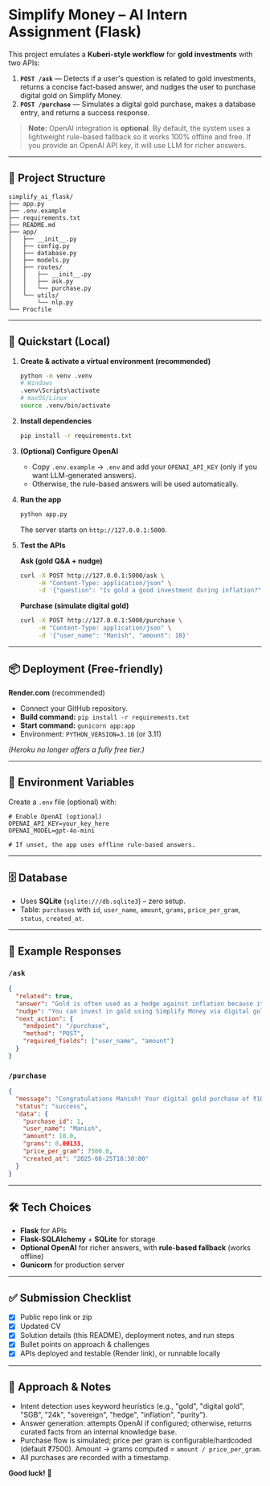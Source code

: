 # Simplify Money – AI Intern Assignment (Flask)

This project emulates a **Kuberi-style workflow** for **gold investments** with two APIs:

1. **`POST /ask`** — Detects if a user's question is related to gold investments, returns a concise fact-based answer, and nudges the user to purchase digital gold on Simplify Money.
2. **`POST /purchase`** — Simulates a digital gold purchase, makes a database entry, and returns a success response.

> **Note:** OpenAI integration is **optional**. By default, the system uses a lightweight rule-based fallback so it works 100% offline and free. If you provide an OpenAI API key, it will use LLM for richer answers.

---

## 🧱 Project Structure

```
simplify_ai_flask/
├── app.py
├── .env.example
├── requirements.txt
├── README.md
├── app/
│   ├── __init__.py
│   ├── config.py
│   ├── database.py
│   ├── models.py
│   ├── routes/
│   │   ├── __init__.py
│   │   ├── ask.py
│   │   └── purchase.py
│   └── utils/
│       └── nlp.py
└── Procfile
```

---

## 🚀 Quickstart (Local)

1. **Create & activate a virtual environment (recommended)**
   ```bash
   python -m venv .venv
   # Windows
   .venv\Scripts\activate
   # macOS/Linux
   source .venv/bin/activate
   ```

2. **Install dependencies**
   ```bash
   pip install -r requirements.txt
   ```

3. **(Optional) Configure OpenAI**
   - Copy `.env.example` → `.env` and add your `OPENAI_API_KEY` (only if you want LLM-generated answers).
   - Otherwise, the rule-based answers will be used automatically.

4. **Run the app**
   ```bash
   python app.py
   ```
   The server starts on `http://127.0.0.1:5000`.

5. **Test the APIs**

   **Ask (gold Q&A + nudge)**
   ```bash
   curl -X POST http://127.0.0.1:5000/ask \
        -H "Content-Type: application/json" \
        -d '{"question": "Is gold a good investment during inflation?"}'
   ```

   **Purchase (simulate digital gold)**  
   ```bash
   curl -X POST http://127.0.0.1:5000/purchase \
        -H "Content-Type: application/json" \
        -d '{"user_name": "Manish", "amount": 10}'
   ```

---

## 📦 Deployment (Free-friendly)

**Render.com** (recommended)
- Connect your GitHub repository.
- **Build command:** `pip install -r requirements.txt`
- **Start command:** `gunicorn app:app`
- Environment: `PYTHON_VERSION=3.10` (or 3.11)

*(Heroku no longer offers a fully free tier.)*

---

## 🔐 Environment Variables

Create a `.env` file (optional) with:

```
# Enable OpenAI (optional)
OPENAI_API_KEY=your_key_here
OPENAI_MODEL=gpt-4o-mini

# If unset, the app uses offline rule-based answers.
```

---

## 🗄️ Database

- Uses **SQLite** (`sqlite:///db.sqlite3`) – zero setup.
- Table: `purchases` with `id`, `user_name`, `amount`, `grams`, `price_per_gram`, `status`, `created_at`.

---

## 🧪 Example Responses

### `/ask`
```json
{
  "related": true,
  "answer": "Gold is often used as a hedge against inflation because its price tends to hold value when fiat currency weakens.",
  "nudge": "You can invest in gold using Simplify Money via digital gold purchase. Would you like to proceed?",
  "next_action": {
    "endpoint": "/purchase",
    "method": "POST",
    "required_fields": ["user_name", "amount"]
  }
}
```

### `/purchase`
```json
{
  "message": "Congratulations Manish! Your digital gold purchase of ₹10.00 succeeded.",
  "status": "success",
  "data": {
    "purchase_id": 1,
    "user_name": "Manish",
    "amount": 10.0,
    "grams": 0.00133,
    "price_per_gram": 7500.0,
    "created_at": "2025-08-25T18:30:00"
  }
}
```

---

## 🛠️ Tech Choices

- **Flask** for APIs
- **Flask-SQLAlchemy** + **SQLite** for storage
- **Optional OpenAI** for richer answers, with **rule-based fallback** (works offline)
- **Gunicorn** for production server

---

## ✅ Submission Checklist

- [x] Public repo link or zip
- [x] Updated CV
- [x] Solution details (this README), deployment notes, and run steps
- [x] Bullet points on approach & challenges
- [x] APIs deployed and testable (Render link), or runnable locally

---

## 🧩 Approach & Notes

- Intent detection uses keyword heuristics (e.g., "gold", "digital gold", "SGB", "24k", "sovereign", "hedge", "inflation", "purity").
- Answer generation: attempts OpenAI if configured; otherwise, returns curated facts from an internal knowledge base.
- Purchase flow is simulated; price per gram is configurable/hardcoded (default ₹7500). Amount → grams computed = `amount / price_per_gram`.
- All purchases are recorded with a timestamp.

**Good luck!** 🚀
